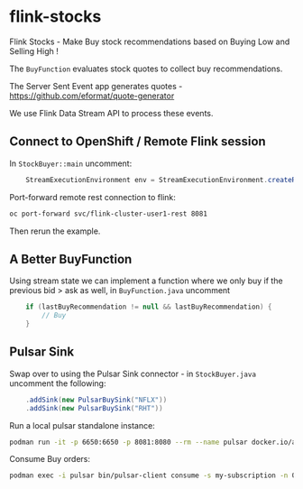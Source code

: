 # flink-stocks

Flink Stocks - Make Buy stock recommendations based on Buying Low and Selling High !

The `BuyFunction` evaluates stock quotes to collect buy recommendations.

The Server Sent Event app generates quotes - https://github.com/eformat/quote-generator

We use Flink Data Stream API to process these events.

## Connect to OpenShift / Remote Flink session

In `StockBuyer::main` uncomment:

```java
    StreamExecutionEnvironment env = StreamExecutionEnvironment.createRemoteEnvironment("localhost", 8081, "target/flink-stocks-0.1.jar");
```

Port-forward remote rest connection to flink:

```bash
oc port-forward svc/flink-cluster-user1-rest 8081
```

Then rerun the example.

## A Better BuyFunction

Using stream state we can implement a function where we only buy if the previous bid > ask as well, in `BuyFunction.java` uncomment

```java
    if (lastBuyRecommendation != null && lastBuyRecommendation) {
        // Buy
    }
```

## Pulsar Sink

Swap over to using the Pulsar Sink connector - in `StockBuyer.java` uncomment the following:
```java
    .addSink(new PulsarBuySink("NFLX"))
    .addSink(new PulsarBuySink("RHT"))
```

Run a local pulsar standalone instance:
```bash
podman run -it -p 6650:6650 -p 8081:8080 --rm --name pulsar docker.io/apachepulsar/pulsar:2.10.2 bin/pulsar standalone
```

Consume Buy orders:
```bash
podman exec -i pulsar bin/pulsar-client consume -s my-subscription -n 0 persistent://public/default/orders
```

